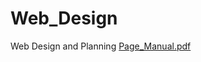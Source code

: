 # Web_Design
Web Design and Planning
[Page_Manual.pdf](https://github.com/nanna29/Web_Design/files/10329956/Page_Manual.pdf)

